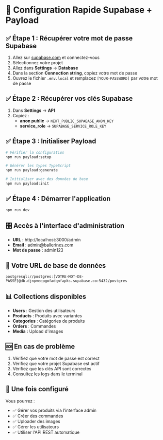 # 🚀 Configuration Rapide Supabase + Payload

## ✅ Étape 1 : Récupérer votre mot de passe Supabase

1. Allez sur [supabase.com](https://supabase.com) et connectez-vous
2. Sélectionnez votre projet
3. Allez dans **Settings** → **Database**
4. Dans la section **Connection string**, copiez votre mot de passe
5. Ouvrez le fichier `.env.local` et remplacez `[YOUR-PASSWORD]` par votre mot de passe

## ✅ Étape 2 : Récupérer vos clés Supabase

1. Dans **Settings** → **API**
2. Copiez :
   - **anon public** → `NEXT_PUBLIC_SUPABASE_ANON_KEY`
   - **service_role** → `SUPABASE_SERVICE_ROLE_KEY`

## ✅ Étape 3 : Initialiser Payload

```bash
# Vérifier la configuration
npm run payload:setup

# Générer les types TypeScript
npm run payload:generate

# Initialiser avec des données de base
npm run payload:init
```

## ✅ Étape 4 : Démarrer l'application

```bash
npm run dev
```

## 🎛️ Accès à l'interface d'administration

- **URL** : http://localhost:3000/admin
- **Email** : admin@ballerines.com
- **Mot de passe** : admin123

## 🔧 Votre URL de base de données

```
postgresql://postgres:[VOTRE-MOT-DE-PASSE]@db.djnpveepgofadqnfapks.supabase.co:5432/postgres
```

## 📊 Collections disponibles

- **Users** : Gestion des utilisateurs
- **Products** : Produits avec variantes
- **Categories** : Catégories de produits
- **Orders** : Commandes
- **Media** : Upload d'images

## 🆘 En cas de problème

1. Vérifiez que votre mot de passe est correct
2. Vérifiez que votre projet Supabase est actif
3. Vérifiez que les clés API sont correctes
4. Consultez les logs dans le terminal

## 🎉 Une fois configuré

Vous pourrez :
- ✅ Gérer vos produits via l'interface admin
- ✅ Créer des commandes
- ✅ Uploader des images
- ✅ Gérer les utilisateurs
- ✅ Utiliser l'API REST automatique
